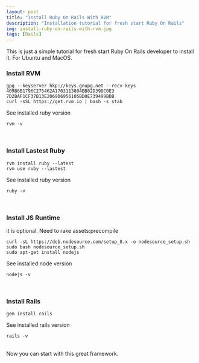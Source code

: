 ```yaml
---
layout: post
title: "Install Ruby On Rails With RVM"
description: "Installation tutorial for fresh start Ruby On Rails"
img: install-ruby-on-rails-with-rvm.jpg
tags: [Rails]
---
```



This is just a simple tutorial for fresh start Ruby On Rails developer to install it. For Ubuntu and MacOS.


### Install RVM
```
gpg --keyserver hkp://keys.gnupg.net --recv-keys 409B6B1796C275462A1703113804BB82D39DC0E3 7D2BAF1CF37B13E2069D6956105BD0E739499BDB
curl -sSL https://get.rvm.io | bash -s stab
```

See installed ruby version
```
rvm -v
```
<br>


### Install Lastest Ruby
```
rvm install ruby --latest
rvm use ruby --lastest
```

See installed ruby version
```
ruby -v
```
<br>


### Install JS Runtime

it is optional. Need to rake assets:precompile
```
curl -sL https://deb.nodesource.com/setup_8.x -o nodesource_setup.sh
sudo bash nodesource_setup.sh
sudo apt-get install nodejs
```

See installed node version
```
nodejs -v
```
<br>


### Install Rails
```
gem install rails
```

See installed rails version
```
rails -v
```
<br>
Now you can start with this great framework.

